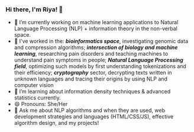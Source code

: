 ### Hi there, I'm Riya! 👋

- 🔭  I’m currently working on machine learning applications to Natural Language Processing (NLP) + information theory in the non-verbal space.
- 👯  I've worked in the: ***bioinformatics space***, investigating genomic data and compression algorithms; ***intersection of biology and machine learning***, researching pain disorders and teaching machines to understand pain symptoms in people; ***Natural Language Processing field***, optimizing such models by first understanding tokenizations and their efficiency; ***cryptography*** sector, decrypting texts written in unknown languages and tracing their origins by using NLP and computer vision
- 🌱  I’m learning about information density techniques & advanced statistics currently.
- 😄  Pronouns: She/Her
- 💬  Ask me about NLP algorithms and when they are used, web development strategies and languages (HTML/CSS/JS), effective algorithm design, and my projects!

<!--
**riybha216/riybha216** is a ✨ _special_ ✨ repository because its `README.md` (this file) appears on your GitHub profile.

Here are some ideas to get you started:

- 🔭 I’m currently working on machine learning research & projects, applying NLP + computer vision.
- 🌱 I’m currently learning information theory & data compression.
- 👯 I’m looking to collaborate on ...
- 🤔 I’m looking for help with ...
- 💬 Ask me about machine learning algorithms, web dev, algorithm design.
- 📫 How to reach me: ...
- 😄 Pronouns: She/Her
- ⚡ Fun fact: ...
-->
